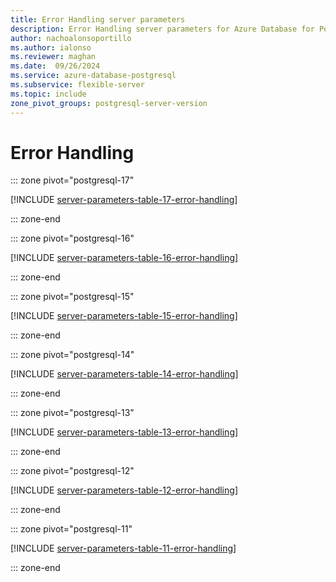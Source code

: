 ```yaml
---
title: Error Handling server parameters
description: Error Handling server parameters for Azure Database for PostgreSQL - Flexible Server.
author: nachoalonsoportillo
ms.author: ialonso
ms.reviewer: maghan
ms.date:  09/26/2024
ms.service: azure-database-postgresql
ms.subservice: flexible-server
ms.topic: include
zone_pivot_groups: postgresql-server-version
---
```

# Error Handling


::: zone pivot="postgresql-17"

[!INCLUDE [server-parameters-table-17-error-handling](./includes/server-parameters-table-17-error-handling.md)]

::: zone-end


::: zone pivot="postgresql-16"

[!INCLUDE [server-parameters-table-16-error-handling](./includes/server-parameters-table-16-error-handling.md)]

::: zone-end


::: zone pivot="postgresql-15"

[!INCLUDE [server-parameters-table-15-error-handling](./includes/server-parameters-table-15-error-handling.md)]

::: zone-end


::: zone pivot="postgresql-14"

[!INCLUDE [server-parameters-table-14-error-handling](./includes/server-parameters-table-14-error-handling.md)]

::: zone-end


::: zone pivot="postgresql-13"

[!INCLUDE [server-parameters-table-13-error-handling](./includes/server-parameters-table-13-error-handling.md)]

::: zone-end


::: zone pivot="postgresql-12"

[!INCLUDE [server-parameters-table-12-error-handling](./includes/server-parameters-table-12-error-handling.md)]

::: zone-end


::: zone pivot="postgresql-11"

[!INCLUDE [server-parameters-table-11-error-handling](./includes/server-parameters-table-11-error-handling.md)]

::: zone-end



